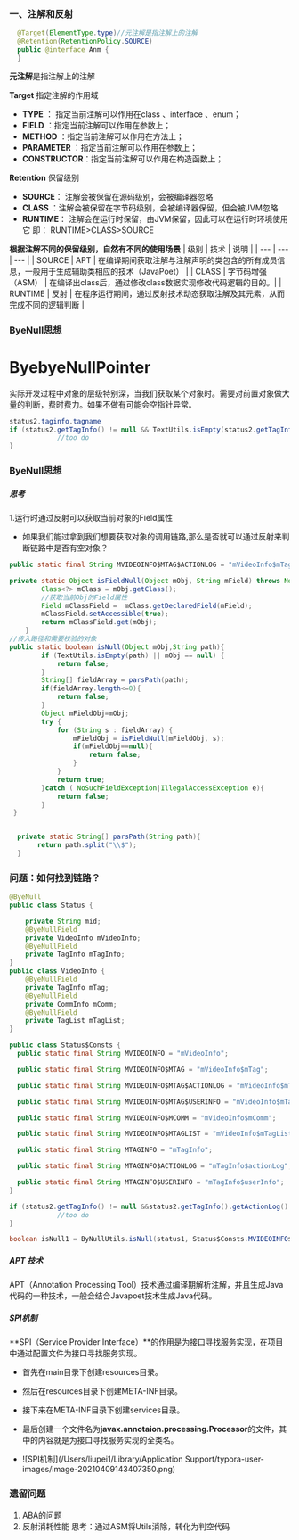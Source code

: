 ### 一、注解和反射
```java
  @Target(ElementType.type)//元注解是指注解上的注解
  @Retention(RetentionPolicy.SOURCE)
  public @interface Anm {
  }
```
**元注解**是指注解上的注解

**Target** 指定注解的作用域

- **TYPE** ： 指定当前注解可以作用在class 、interface 、enum；
- **FIELD** ：指定当前注解可以作用在参数上；
- **METHOD** ：指定当前注解可以作用在方法上；
- **PARAMETER** ：指定当前注解可以作用在参数上；
- **CONSTRUCTOR**：指定当前注解可以作用在构造函数上；

**Retention** 保留级别
- **SOURCE**： 注解会被保留在源码级别，会被编译器忽略
- **CLASS** ：注解会被保留在字节码级别，会被编译器保留，但会被JVM忽略
- **RUNTIME**： 注解会在运行时保留，由JVM保留，因此可以在运行时环境使用它
即： RUNTIME>CLASS>SOURCE 

**根据注解不同的保留级别，自然有不同的使用场景**
|  级别   | 技术  | 说明  |
| --- | --- | --- |
| SOURCE  |  APT  | 在编译期间获取注解与注解声明的类包含的所有成员信息，一般用于生成辅助类相应的技术（JavaPoet）  |
| CLASS | 字节码增强（ASM） | 在编译出class后，通过修改class数据实现修改代码逻辑的目的。|
| RUNTIME  | 反射 | 在程序运行期间，通过反射技术动态获取注解及其元素，从而完成不同的逻辑判断 |



### ByeNull思想

# ByebyeNullPointer

实际开发过程中对象的层级特别深，当我们获取某个对象时。需要对前置对象做大量的判断，费时费力。如果不做有可能会空指针异常。
```java
status2.taginfo.tagname
if (status2.getTagInfo() != null && TextUtils.isEmpty(status2.getTagInfo().getTagName())) {
            //too do
}
```



### ByeNull思想

##### 思考 

 1.运行时通过反射可以获取当前对象的Field属性

- 如果我们能过拿到我们想要获取对象的调用链路,那么是否就可以通过反射来判断链路中是否有空对象？  

```java
public static final String MVIDEOINFO$MTAG$ACTIONLOG = "mVideoInfo$mTag$actionLog";

private static Object isFieldNull(Object mObj, String mField) throws NoSuchFieldException, 	IllegalAccessException {
        Class<?> mClass = mObj.getClass();
        //获取当前Obj的Field属性
        Field mClassField =  mClass.getDeclaredField(mField);
        mClassField.setAccessible(true);
        return mClassField.get(mObj);
    }
//传入路径和需要校验的对象 
public static boolean isNull(Object mObj,String path){
        if (TextUtils.isEmpty(path) || mObj == null) {
            return false;
        }
        String[] fieldArray = parsPath(path);
        if(fieldArray.length<=0){
            return false;
        }
        Object mFieldObj=mObj;
        try {
            for (String s : fieldArray) {
                mFieldObj = isFieldNull(mFieldObj, s);
                if(mFieldObj==null){
                    return false;
                }
            }
            return true;
        }catch ( NoSuchFieldException|IllegalAccessException e){
            return false;
        }
 }


  private static String[] parsPath(String path){
       return path.split("\\$");
  }

```

### 问题：如何找到链路？

```java
@ByeNull
public class Status {

    private String mid;
    @ByeNullField
    private VideoInfo mVideoInfo;
    @ByeNullField
    private TagInfo mTagInfo;
}
public class VideoInfo {
    @ByeNullField
    private TagInfo mTag;
    @ByeNullField
    private CommInfo mComm;
    @ByeNullField
    private TagList mTagList;
}
```

```java
public class Status$Consts {
  public static final String MVIDEOINFO = "mVideoInfo";

  public static final String MVIDEOINFO$MTAG = "mVideoInfo$mTag";

  public static final String MVIDEOINFO$MTAG$ACTIONLOG = "mVideoInfo$mTag$actionLog";

  public static final String MVIDEOINFO$MTAG$USERINFO = "mVideoInfo$mTag$userInfo";

  public static final String MVIDEOINFO$MCOMM = "mVideoInfo$mComm";

  public static final String MVIDEOINFO$MTAGLIST = "mVideoInfo$mTagList";

  public static final String MTAGINFO = "mTagInfo";

  public static final String MTAGINFO$ACTIONLOG = "mTagInfo$actionLog";

  public static final String MTAGINFO$USERINFO = "mTagInfo$userInfo";
}
```

```java
if (status2.getTagInfo() != null &&status2.getTagInfo().getActionLog()!=null&&xxxx&&xxxx) {
            //too do
}

boolean isNull1 = ByNullUtils.isNull(status1, Status$Consts.MVIDEOINFO$MTAG$ACTIONLOG);

```



##### APT 技术

APT（Annotation Processing Tool）技术通过编译期解析注解，并且生成Java代码的一种技术，一般会结合Javapoet技术生成Java代码。

##### SPI机制

**SPI（Service Provider Interface）**的作用是为接口寻找服务实现，在项目中通过配置文件为接口寻找服务实现。

- 首先在main目录下创建resources目录。

- 然后在resources目录下创建META-INF目录。

- 接下来在META-INF目录下创建services目录。

- 最后创建一个文件名为**javax.annotaion.processing.Processor**的文件，其中的内容就是为接口寻找服务实现的全类名。

- ![SPI机制](/Users/liupei1/Library/Application Support/typora-user-images/image-20210409143407350.png)





### 遗留问题

1. ABA的问题
2. 反射消耗性能     思考：通过ASM将Utils消除，转化为判空代码